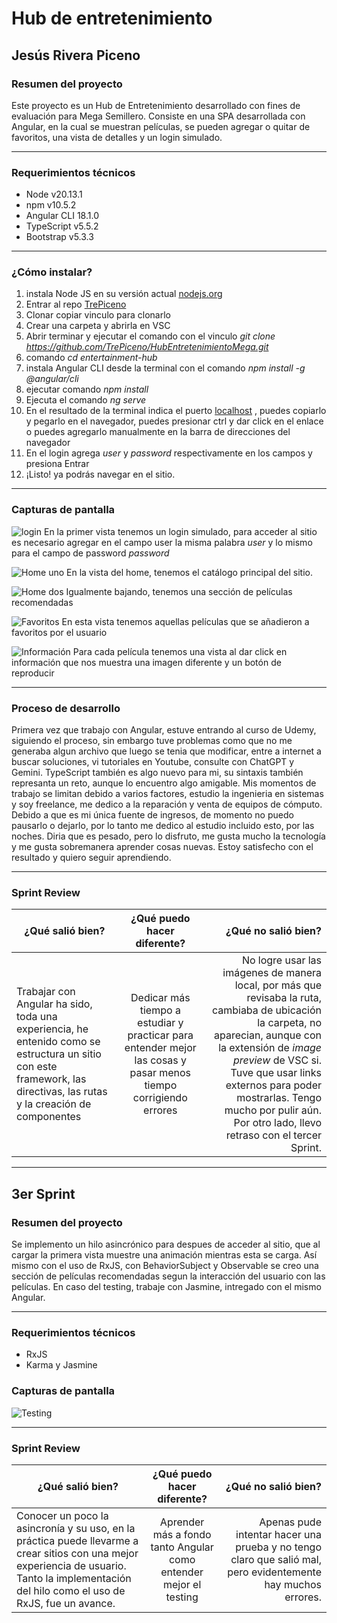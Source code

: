 # Hub de entretenimiento
## Jesús Rivera Piceno
### Resumen del proyecto
Este proyecto es un Hub de Entretenimiento desarrollado con fines de evaluación para Mega Semillero. Consiste en una SPA desarrollada con Angular, en la cual se muestran películas, se pueden agregar o quitar de favoritos, una vista de detalles y un login simulado.
___

### Requerimientos técnicos
- Node v20.13.1
- npm v10.5.2
- Angular CLI 18.1.0
- TypeScript v5.5.2
- Bootstrap v5.3.3

___
### ¿Cómo instalar?
1. instala Node JS en su versión actual [nodejs.org](https://nodejs.org/en "nodejs.org")
2. Entrar al repo [TrePiceno](https://github.com/TrePiceno "Repo de Jesus")
3. Clonar copiar vinculo para clonarlo
4. Crear una carpeta y abrirla en VSC
5. Abrir terminar y ejecutar el comando con el vinculo *git clone https://github.com/TrePiceno/HubEntretenimientoMega.git*
6. comando *cd entertainment-hub* 
7. instala Angular CLI desde la terminal con el comando *npm install -g @angular/cli*
8. ejecutar comando *npm install*
9. Ejecuta el comando *ng serve*
10. En el resultado de la terminal indica el puerto [localhost](http://localhost:4200/) , puedes copiarlo y pegarlo en el navegador, puedes presionar ctrl y dar click en el enlace o puedes agregarlo manualmente en la barra de direcciones del navegador
11. En el login agrega *user* y *password* respectivamente en los campos y presiona Entrar
12. ¡Listo! ya podrás navegar en el sitio.

---
### Capturas de pantalla
![login](./src/media-repo/login.png "login")
En la primer vista tenemos un login simulado, para acceder al sitio es necesario agregar en el campo user la misma palabra *user* y lo mismo para el campo de password *password*

![Home uno](./src/media-repo/Home1.png "Home uno")
En la vista del home, tenemos el catálogo principal del sitio.

![Home dos](./src/media-repo/Home2.png "Home dos")
Igualmente bajando, tenemos una sección de películas recomendadas

![Favoritos](./src/media-repo/Favoritos.png "Favoritos")
En esta vista tenemos aquellas películas que se añadieron a favoritos por el usuario

![Información](./src/media-repo/Información.png "Información")
Para cada película tenemos una vista al dar click en información que nos muestra una imagen diferente y un botón de reproducir
___
### Proceso de desarrollo
Primera vez que trabajo con Angular, estuve entrando al curso de Udemy, siguiendo el proceso, sin embargo tuve problemas como que no me generaba algun archivo que luego se tenia que modificar, entre a internet a buscar soluciones, vi tutoriales en Youtube, consulte con ChatGPT y Gemini. TypeScript también es algo nuevo para mi, su sintaxis también represanta un reto, aunque lo encuentro algo amigable. Mis momentos de trabajo se limitan debido a varios factores, estudio la ingenieria en sistemas y soy freelance, me dedico a la reparación y venta de equipos de cómputo. Debido a que es mi única fuente de ingresos, de momento no puedo pausarlo o dejarlo, por lo tanto me dedico al estudio incluido esto, por las noches. Diria que es pesado, pero lo disfruto, me gusta mucho la tecnología y me gusta sobremanera aprender cosas nuevas. Estoy satisfecho con el resultado y quiero seguir aprendiendo.
___
### Sprint Review
| ¿Qué salió bien? | ¿Qué puedo hacer diferente? | ¿Qué no salió bien? |
|------------------|:---------------------------:|--------------------:|
|Trabajar con Angular ha sido, toda una experiencia, he entenido como se estructura un sitio con este framework, las directivas, las rutas y la creación de componentes|Dedicar más tiempo a estudiar y practicar para entender mejor las cosas y pasar menos tiempo corrigiendo errores |No logre usar las imágenes de manera local, por más que revisaba la ruta, cambiaba de ubicación la carpeta, no aparecian, aunque con la extensión de *image preview* de VSC si. Tuve que usar links externos para poder mostrarlas. Tengo mucho por pulir aún. Por otro lado, llevo retraso con el tercer Sprint.|
___
## 3er Sprint
### Resumen del proyecto
Se implemento un hilo asincrónico para despues de acceder al sitio, que al cargar la primera vista muestre una animación mientras esta se carga. Así mismo con el uso de RxJS, con BehaviorSubject y Observable se creo una sección de películas recomendadas segun la interacción del usuario con las películas. En caso del testing, trabaje con Jasmine, intregado con el mismo Angular. 

___
### Requerimientos técnicos
- RxJS
- Karma y Jasmine

### Capturas de pantalla
![Testing](./src/media-repo/Testing.png "testing")
___

### Sprint Review
| ¿Qué salió bien? | ¿Qué puedo hacer diferente? | ¿Qué no salió bien? |
|------------------|:---------------------------:|--------------------:|
|Conocer un poco la asincronía y su uso, en la práctica puede llevarme a crear sitios con una mejor experiencia de usuario. Tanto la implementación del hilo como el uso de RxJS, fue un avance.|Aprender más a fondo tanto Angular como entender mejor el testing|Apenas pude intentar hacer una prueba y no tengo claro que salió mal, pero evidentemente hay muchos errores.|

